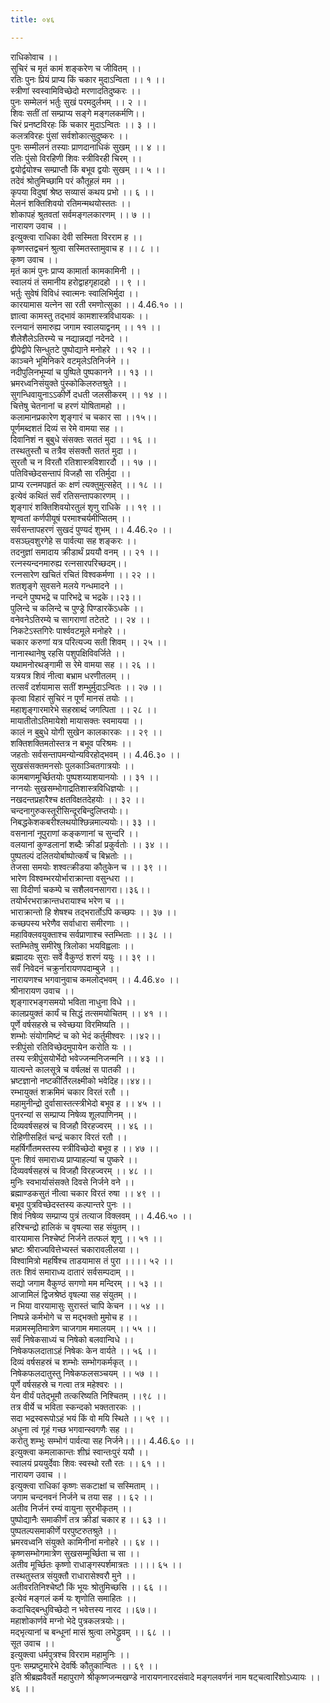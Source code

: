 ```yaml
---
title: ०४६

---
```

राधिकोवाच ।।  
सुचिरं च मृतं कामं शङ्करेण च जीवितम् ।।  
रतिः पुनः प्रियं प्राप्य किं चकार मुदाऽन्विता ।। १ ।।  
स्त्रीणां स्वस्वामिविच्छेदो मरणादतिदुष्करः ।।  
पुनः सम्मेलनं भर्तुः सुखं परमदुर्लभम् ।। २ ।।  
शिवः सतीं तां सम्प्राप्य सङ्गे मङ्गलकर्मणि।।  
चिरं प्रनष्टविरहः किं चकार मुदाऽन्वितः ।। ३ ।।  
कलत्रविरहः पुंसां सर्वशोकात्सुदुष्करः ।।  
पुनः सम्मीलनं तस्याः प्राणदानाधिकं सुखम् ।। ४ ।।  
रतिः पुंसो विरहिणी शिवः स्त्रीविरही चिरम् ।।  
द्वयोर्द्वयोश्च सम्प्राप्तौ किं बभूव द्वयोः सुखम् ।। ५ ।।  
तदेवं श्रोतुमिच्छामि परं कौतूहलं मम ।।  
कृपया विदुषां श्रेष्ठ सव्यासं कथय प्रभो ।। ६ ।।  
मेलनं शक्तिशिवयो रतिमन्मथयोस्ततः ।।  
शोकापहं श्रुतवतां सर्वमङ्गलकारणम् ।। ७ ।।  
नारायण उवाच ।।  
इत्युक्त्वा राधिका देवी सस्मिता विरराम ह ।।  
कृष्णस्तद्वचनं श्रुत्वा सस्मितस्तामुवाच ह ।। ८ ।।  
कृष्ण उवाच ।।  
मृतं कामं पुनः प्राप्य कामार्ता कामकामिनी ।।  
स्वालयं तं समानीय हरोद्वाहगृहादहो ।। ९ ।।  
भर्तुः सुवेषं विविधं स्वात्मनः स्वालिभिर्मुदा ।।  
कारयामास यत्नेन सा रती रमणोत्सुका ।। 4.46.१० ।।  
ज्ञात्वा कामस्तु तद्भावं कामशास्त्रविधायकः ।।  
रत्नयानं समारुह्य जगाम स्वालयाद्वनम् ।। ११ ।।  
शैलेशैलेऽतिरम्ये च नद्यान्नद्यां नदेनदे ।।  
द्वीपेद्वीपे सिन्धुतटे पुष्पोद्याने मनोहरे ।। १२ ।।  
काञ्चने भूमिनिकरे वटमृलेऽतिनिर्जने ।।  
नदीपुलिनभूम्यां च पुष्पिते पुष्पकानने ।। १३ ।।  
भ्रमरध्वनिसंयुक्ते पुंस्कोकिलरुतश्रुते ।।  
सुगन्धिवायुनाऽऽकीर्णे दधती जलसीकरम् ।। १४ ।।  
चित्तेषु चेतनानां च हरणं योषितामहो ।।  
कलामानप्रकारेण शृङ्गारं च चकार सा ।।१५।।  
पूर्णमब्दशतं दिव्यं स रेमे वामया सह ।।  
दिवानिशं न बुबुधे संसक्तः सततं मुदा ।। १६ ।।  
तस्थतुस्तौ च तत्रैव संसक्तौ सततं मुदा ।।  
सुरतौ च न विरतौ रतिशास्त्रविशारदौ ।। १७ ।।  
पतिविच्छेदसन्तापं विजहौ सा रतिर्मुदा ।।  
प्राप्य रत्नमपहृतं कः क्षणं त्यक्तुमुत्सहेत् ।। १८ ।।  
इत्येवं कथितं सर्वं रतिसन्तापकारणम् ।।  
शृङ्गारं शक्तिशिवयोरतुलं शृणु राधिके ।। १९ ।।  
शृण्वतां कर्णपीयूषं परमाश्चर्यमीप्सितम् ।।  
सर्वसन्तापहरणं सुखदं पुण्यदं शुभम् ।। 4.46.२० ।।  
वसञ्छ्वशुरगेहे स पार्वत्या सह शङ्करः ।।  
तदनुज्ञां समादाय क्रीडार्थं प्रययौ वनम् ।। २१ ।।  
रत्नस्यन्दनमारुह्य रत्नसारपरिच्छदम्।।  
रत्नसारेण खचितं रचितं विश्वकर्मणा ।। २२ ।।  
शतशृङ्गे सुवसने मलये गन्धमादने ।।  
नन्दने पुष्पभद्रे च पारिभद्रे च भद्रके।।२३।।  
पुलिन्दे च कलिन्दे च पुण्ड्रे पिण्डारकेंऽधके ।।  
वनेवनेऽतिरम्ये च सागराणां तटेतटे ।। २४ ।।  
निकटेऽस्तगिरेः पार्श्ववटमूले मनोहरे ।।  
चकार करुणां यत्र परित्यज्य सती शिवम् ।। २५ ।।  
नानास्थानेषु रहसि पशुपक्षिविवर्जिते ।।  
यथामनोरथङ्गामी स रेमे वामया सह ।। २६ ।।  
यत्रयत्र शिवं नीत्वा बभ्राम धरणीतलम् ।।  
तत्सर्वं दर्शयामास सतीं शम्भुर्मुदाऽन्वितः ।। २७ ।।  
कृत्वा विहारं सुचिरं न पूर्णं मानसं तयोः ।।  
महाशृङ्गारमारेभे सहस्राब्दं जगत्पिता ।। २८ ।।  
मायातीतोऽतिमायेशो मायासक्तः स्वमायया ।।  
कालं न बुबुधे योगी सुखेन कालकारकः ।। २९ ।।  
शक्तिशक्तिमतोस्तत्र न बभूव परिश्रमः ।।  
जहतोः सर्वसन्तापमन्योन्यविरहोद्भवम् ।। 4.46.३० ।।  
सुखसंसक्तमनसोः पुलकाञ्चितगात्रयोः ।।  
कामबाणमूर्च्छितयोः पुष्पशय्याशयानयोः ।। ३१ ।।  
नग्नयोः सुखसम्भोगाद्रतिशास्त्रविधिज्ञयोः ।।  
नखदन्तप्रहारैश्च क्षतविक्षतदेहयोः ।। ३२ ।।  
चन्दनागुरुकस्तूरीसिन्दूरबिन्दुलिप्तयोः।।  
निबद्धकेशकबरीश्लथयोश्छिन्नमाल्ययोः।। ३३ ।।  
वसनानां नूपुराणां कङ्कणानां च सुन्दरि ।।  
वलयानां कुण्डलानां शब्दैः क्रीडां प्रकुर्वतोः ।। ३४ ।।  
पुष्पतल्पं दलितयोर्बाष्पोत्कर्षं च बिभ्रतोः ।।  
तेजसा समयोः शश्वत्क्रीडया कौतुकेन च ।। ३९ ।।  
भारेण विश्वम्भरयोर्भाराक्रान्ता वसुन्धरा ।।  
सा विदीर्णा चकम्पे च सशैलवनसागरा।।३६।।  
तयोर्भरभराक्रान्तधरायाश्च भरेण च ।।  
भाराक्रान्तो हि शेषश्च तद्भरार्तोऽपि कच्छपः ।। ३७ ।।  
कच्छपस्य भरेणैव सर्वाधारा समीरणाः ।।  
महाविक्लवयुक्ताश्च सर्वप्राणाश्च स्तम्भिताः ।। ३८ ।।  
स्तम्भितेषु समीरेषु त्रिलोका भयविह्वलाः ।।  
ब्रह्मादयः सुराः सर्वे वैकुण्ठं शरणं ययुः ।। ३९ ।।  
सर्वं निवेदनं चक्रुर्नारायणपदाम्बुजे ।।  
नारायणश्च भगवानुवाच कमलोद्भवम् ।। 4.46.४० ।।  
श्रीनारायण उवाच ।।  
शृङ्गारभङ्गसमयो भविता नाधुना विधे ।।  
कालप्रयुक्तं कार्यं च सिद्धं तत्समयोचितम् ।। ४१ ।।  
पूर्णे वर्षसहस्रे च स्वेच्छया विरमिष्यति ।।  
शम्भोः संयोगमिष्टं च को भेदं कर्तुमीश्वरः ।।४२।।  
स्त्रीपुंसो रतिविच्छेदमुपायेन करोति यः ।।  
तस्य स्त्रीपुंसयोर्भेदो भवेज्जन्मनिजन्मनि ।। ४३ ।।  
यात्यन्ते कालसूत्रे च वर्षलक्षं स पातकी ।।  
भ्रष्टज्ञानो नष्टकीर्तिरलक्ष्मीको भवेदिह।।४४।।  
रम्भायुक्तं शक्रमिमं चकार विरतं रतौ ।।  
महामुनीन्द्रो दुर्वासास्तत्स्त्रीभेदो बभूव ह ।। ४५ ।।  
पुनरन्यां स सम्प्राप्य निषेव्य शूलपाणिनम् ।।  
दिव्यवर्षसहस्रं च विजहौ विरहज्वरम् ।। ४६ ।।  
रोहिणीसहितं चन्द्रं चकार विरतं रतौ ।।  
महर्षिर्गौतमस्तस्य स्त्रीविच्छेदो बभूव ह ।। ४७ ।।  
पुनः शिवं समाराध्य प्राप्याहल्यां च पुष्करे ।।  
दिव्यवर्षसहस्रं च विजहौ विरहज्वरम् ।। ४८ ।।  
मुनिः स्वभार्यासंसक्ते दिवसे निर्जने वने ।।  
ब्रह्माण्डकसुतं नीत्वा चकार विरतं रुषा ।। ४९ ।।  
बभूव पुत्रविच्छेदस्तस्य कल्पान्तरे पुनः ।।  
शिवं निषेव्य सम्प्राप्य पुत्रं तत्याज विक्लवम् ।। 4.46.५० ।।  
हरिश्चन्द्रो हालिकं च वृषल्या सह संयुतम् ।।  
वारयामास निश्चेष्टं निर्जने तत्फलं शृणु ।। ५१ ।।  
भ्रष्टः श्रीराज्यवित्तेभ्यस्तं चकारावलीलया ।।  
विश्वामित्रो महर्षिश्च ताडयामास तं पुरा ।।।। ५२ ।।  
ततः शिवं समाराध्य दातारं सर्वसम्पदाम् ।।  
सद्यो जगाम वैकुण्ठं सगणो मम मन्दिरम् ।। ५३ ।।  
आजामिलं द्विजश्रेष्ठं वृषल्या सह संयुतम् ।।  
न भिया वारयामासुः सुरास्तं चापि केचन ।। ५४ ।।  
निष्पन्ने कर्मभोगे च स मद्भक्तो मुमोच ह ।।  
मन्नामस्मृतिमात्रेण चाजगाम ममालयम् ।। ५५ ।।  
सर्वं निषेकसाध्यं च निषेको बलवान्विधे ।।  
निषेकफलदाताऽहं निषेकः केन वार्यते ।। ५६ ।।  
दिव्यं वर्षसहस्रं च शम्भोः सम्भोगकर्मकृत् ।।  
निषेकफलदातुस्तु निषेकफलसञ्चयम् ।। ५७ ।।  
पूर्णे वर्षसहस्रे च गत्वा तत्र महेश्वरः ।।  
येन वीर्यं पतेद्भूमौ तत्करिष्यति निश्चितम् ।।९८ ।।  
तत्र वीर्ये च भविता स्कन्दको भक्ततारकः ।।  
सदा भद्रस्वरूपोऽहं भयं किं वो मयि स्थिते ।। ५९ ।।  
अधुना त्वं गृहं गच्छ भगवान्स्वगणैः सह ।।  
करोतु शम्भुः सम्भोगं पार्वत्या सह निर्जने।।।। 4.46.६० ।।  
इत्युक्त्वा कमलाकान्तः शीघ्रं स्वान्तःपुरं ययौ ।।  
स्वालयं प्रययुर्देवाः शिवः स्वस्थो रतौ रतः ।। ६१ ।।  
नारायण उवाच ।।  
इत्युक्त्वा राधिकां कृष्णः सकटाक्षां च सस्मिताम् ।।  
जगाम चन्दनवनं निर्जने च तया सह ।। ६२ ।।  
अतीव निर्जनं रम्यं वायुना सुरभीकृतम् ।।  
पुष्पोद्यानैः समाकीर्णं तत्र क्रीडां चकार ह ।। ६३ ।।  
पुष्पतल्पसमाकीर्णे परपुष्टरुतश्रुते ।।  
भ्रमरवध्वनि संयुक्ते कामिनीनां मनोहरे ।। ६४ ।।  
कृष्णसम्भोगमात्रेण सुखसम्मूर्च्छिता च सा ।।  
अतीव मूर्च्छितः कृष्णो राधाङ्गस्पर्शमात्रतः ।।।। ६५ ।।  
तस्थतुस्तत्र संयुक्तौ राधारासेश्वरौ मुने ।।  
अतीवरतिनिश्चेष्टौ किं भूयः श्रोतुमिच्छसि ।। ६६ ।।  
इत्येवं मङ्गलं कर्म यः शृणोति समाहितः ।।  
कदाचिद्बन्धुविच्छेदो न भवेत्तस्य नारद ।।६७।।  
महाशोकार्णवे मग्नो भेदे पुत्रकलत्रयोः।।  
मद्भृत्यानां च बन्धूनां मासं श्रुत्वा लभेद्ध्रुवम् ।। ६८ ।।  
सूत उवाच ।।  
इत्युक्त्वा धर्मपुत्रश्च विरराम महामुनिः ।।  
पुनः सम्प्रष्टुमारेभे देवर्षिः कौतुकान्वितः ।। ६९ ।।  
इति श्रीब्रह्मवैवर्ते महापुराणे श्रीकृष्णजन्मखण्डे नारायणनारदसंवादे मङ्गलवर्णनं नाम षट्चत्वारिंशोऽध्यायः ।। ४६ ।।
